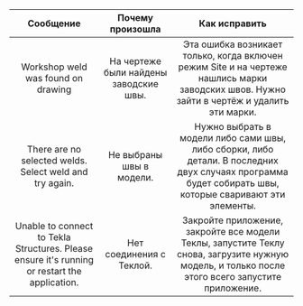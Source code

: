 | Сообщение | Почему произошла | Как исправить |
| :---: | :---: | :---: |
| Workshop weld was found on drawing | На чертеже были найдены заводские швы. | Эта ошибка возникает только, когда включен режим Site и на чертеже нашлись марки заводских швов. Нужно зайти в чертёж и удалить эти марки. |
| There are no selected welds. Select weld and try again. | Не выбраны швы в модели. | Нужно выбрать в модели либо сами швы, либо сборки, либо детали. В последних двух случаях программа будет собирать швы, которые сваривают эти элементы. |
| Unable to connect to Tekla Structures. Please ensure it's running or restart the application. | Нет соединения с Теклой. | Закройте приложение, закройте все модели Теклы, запустите Теклу снова, загрузите нужную модель, и только после этого всего запустите приложение. |
